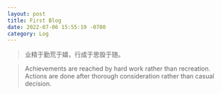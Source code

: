 ```yaml
---
layout: post
title: First Blog
date: 2022-07-06 15:55:19 -0700
category: Log
---
```


> 业精于勤荒于嬉，行成于思毁于随。

> Achievements are reached by hard work rather than recreation. Actions are done after thorough consideration rather than casual decision.
